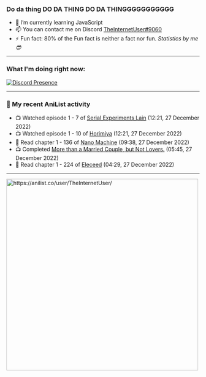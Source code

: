 ### Do da thing DO DA THING DO DA THINGGGGGGGGGGG

- 🌱 I’m currently learning JavaScript
- 📫 You can contact me on Discord [TheInternetUser#9060](https://discord.com/users/534117072796385300)
- ⚡ Fun fact: 80% of the Fun fact is neither a fact nor fun. _Statistics by me 😎_
<hr>
 
### What I'm doing right now:
[![Discord Presence](https://lanyard.cnrad.dev/api/534117072796385300)](https://discord.com/users/534117072796385300)
<hr>
  
### 🌸 My recent AniList activity

<!-- ANILIST_ACTIVITY:start -->

-   📺 Watched episode 1 - 7 of [Serial Experiments Lain](https://anilist.co/anime/339) (12:21, 27 December 2022)
-   📺 Watched episode 1 - 10 of [Horimiya](https://anilist.co/anime/124080) (12:21, 27 December 2022)
-   📖 Read chapter 1 - 136 of [Nano Machine](https://anilist.co/manga/120980) (09:38, 27 December 2022)
-   📺 Completed [More than a Married Couple, but Not Lovers.](https://anilist.co/anime/141949) (05:45, 27 December 2022)
-   📖 Read chapter 1 - 224 of [Eleceed](https://anilist.co/manga/106929) (04:29, 27 December 2022)

<!-- ANILIST_ACTIVITY:end -->
<hr>

<img width="500" alt="https://anilist.co/user/TheInternetUser/" src="https://img.anili.st/User/929966"/>
